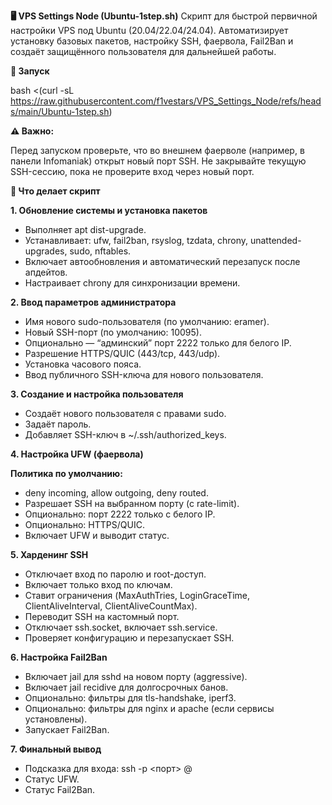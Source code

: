 **🖥️ VPS Settings Node (Ubuntu-1step.sh)**
Скрипт для быстрой первичной настройки VPS под Ubuntu (20.04/22.04/24.04).
Автоматизирует установку базовых пакетов, настройку SSH, фаервола, Fail2Ban и создаёт защищённого пользователя для дальнейшей работы.

**🚀 Запуск**

bash <(curl -sL https://raw.githubusercontent.com/f1vestars/VPS_Settings_Node/refs/heads/main/Ubuntu-1step.sh)

**⚠️ Важно:**

Перед запуском проверьте, что во внешнем фаерволе (например, в панели Infomaniak) открыт новый порт SSH.
Не закрывайте текущую SSH-сессию, пока не проверите вход через новый порт.

**🔧 Что делает скрипт**

**1. Обновление системы и установка пакетов**

- Выполняет apt dist-upgrade.
- Устанавливает: ufw, fail2ban, rsyslog, tzdata, chrony, unattended-upgrades, sudo, nftables.
- Включает автообновления и автоматический перезапуск после апдейтов.
- Настраивает chrony для синхронизации времени.

**2. Ввод параметров администратора**

- Имя нового sudo-пользователя (по умолчанию: eramer).
- Новый SSH-порт (по умолчанию: 10095).
- Опционально — “админский” порт 2222 только для белого IP.
- Разрешение HTTPS/QUIC (443/tcp, 443/udp).
- Установка часового пояса.
- Ввод публичного SSH-ключа для нового пользователя.

**3. Создание и настройка пользователя**

- Создаёт нового пользователя с правами sudo.
- Задаёт пароль.
- Добавляет SSH-ключ в ~/.ssh/authorized_keys.
  
**4. Настройка UFW (фаервола)**

**Политика по умолчанию:**
- deny incoming, allow outgoing, deny routed.
- Разрешает SSH на выбранном порту (с rate-limit).
- Опционально: порт 2222 только с белого IP.
- Опционально: HTTPS/QUIC.
- Включает UFW и выводит статус.
  
**5. Харденинг SSH**
- Отключает вход по паролю и root-доступ.
- Включает только вход по ключам.
- Ставит ограничения (MaxAuthTries, LoginGraceTime, ClientAliveInterval, ClientAliveCountMax).
- Переводит SSH на кастомный порт.
- Отключает ssh.socket, включает ssh.service.
- Проверяет конфигурацию и перезапускает SSH.
  
**6. Настройка Fail2Ban**
- Включает jail для sshd на новом порту (aggressive).
- Включает jail recidive для долгосрочных банов.
- Опционально: фильтры для tls-handshake, iperf3.
- Опционально: фильтры для nginx и apache (если сервисы установлены).
- Запускает Fail2Ban.
  
**7. Финальный вывод**
- Подсказка для входа:
  ssh -p <порт> <user>@<IP>
- Статус UFW.
- Статус Fail2Ban.

